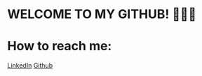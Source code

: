 # WELCOME TO MY GITHUB! 👋👋👋

# How to reach me:
[LinkedIn](www.linkedin.com/in/khôi-trần)
[Github](https://github.com/khoi03)
